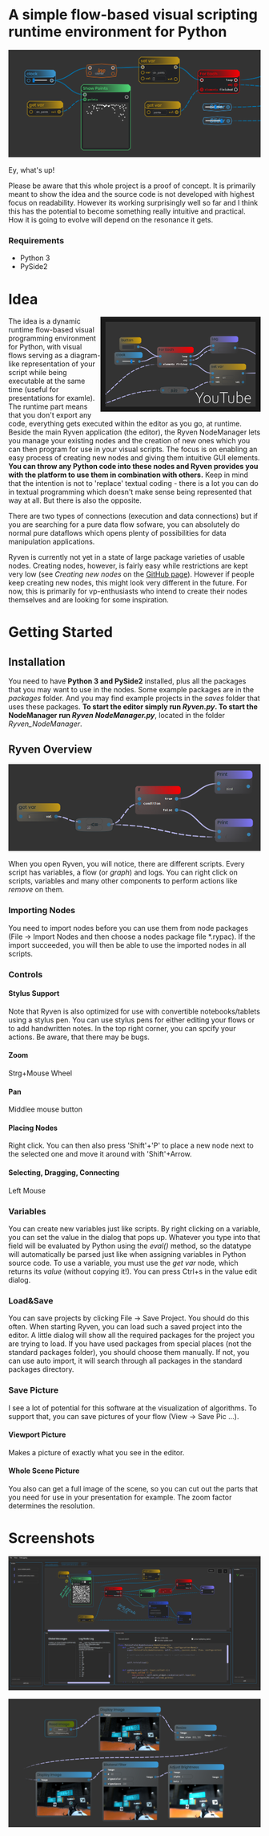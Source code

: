 # A simple flow-based visual scripting runtime environment for Python

![](/docs/resources/images/ryven_screenshot2.png)

Ey, what's up!

Please be aware that this whole project is a proof of concept. It is primarily meant to show the idea and the source code is not developed with highest focus on readability. However its working surprisingly well so far and I think this has the potential to become something really intuitive and practical. How it is going to evolve will depend on the resonance it gets.

### Requirements
- Python 3
- PySide2

# Idea

<a href="http://www.youtube.com/watch?feature=player_embedded&v=8aOn9OsvlXY" target="_blank">
    <img src="docs/resources/images/thumbnail7.png" alt="Prototype Demonstration Video" width="300" border="10" align="right" />
</a>

The idea is a dynamic runtime flow-based visual programming environment for Python, with visual flows serving as a diagram-like representation of your script while being executable at the same time (useful for presentations for examle). The runtime part means that you don't export any code, everything gets executed within the editor as you go, at runtime. Beside the main Ryven application (the editor), the Ryven NodeManager lets you manage your existing nodes and the creation of new ones which you can then program for use in your visual scripts. The focus is on enabling an easy process of creating new nodes and giving them intuitive GUI elements. **You can throw any Python code into these nodes and Ryven provides you with the platform to use them in combination with others.** Keep in mind that the intention is not to 'replace' textual coding - there is a lot you can do in textual programming which doesn't make sense being represented that way at all. But there is also the opposite.

There are two types of connections (execution and data connections) but if you are searching for a pure data flow sofware, you can absolutely do normal pure dataflows which opens plenty of possibilities for data manipulation applications.

Ryven is currently not yet in a state of large package varieties of usable nodes. Creating nodes, however, is fairly easy while restrictions are kept very low (see _Creating new nodes_ on the [GitHub page](https://leon-thomm.github.io/Ryven/)). However if people keep creating new nodes, this might look very different in the future. For now, this is primarily for vp-enthusiasts who intend to create their nodes themselves and are looking for some inspiration.

# Getting Started

## Installation

You need to have **Python 3 and PySide2** installed, plus all the packages that you may want to use in the nodes. Some example packages are in the _packages_ folder. And you may find example projects in the _saves_ folder that uses these packages. **To start the editor simply run _Ryven.py_. To start the NodeManager run _Ryven NodeManager.py_**, located in the folder _Ryven_NodeManager_.

## Ryven Overview

![](docs/resources/images/pyScript1.PNG)

When you open Ryven, you will notice, there are different scripts. Every script has variables, a flow (or _graph_) and logs. You can right click on scripts, variables and many other components to perform actions like _remove_ on them.

### Importing Nodes

You need to import nodes before you can use them from node packages (File -> Import Nodes and then choose a nodes package file *.rypac). If the import succeeded, you will then be able to use the imported nodes in all scripts.

### Controls


#### Stylus Support
Note that Ryven is also optimized for use with convertible notebooks/tablets using a stylus pen. You can use stylus pens for either editing your flows or to add handwritten notes. In the top right corner, you can spcify your actions. Be aware, that there may be bugs.

#### Zoom

Strg+Mouse Wheel

#### Pan

Middlee mouse button

#### Placing Nodes

Right click. You can then also press 'Shift'+'P' to place a new node next to the selected one and move it around with 'Shift'+Arrow.

#### Selecting, Dragging, Connecting

Left Mouse

### Variables

You can create new variables just like scripts. By right clicking on a variable, you can set the value in the dialog that pops up. Whatever you type into that field will be evaluated by Python using the _eval()_ method, so the datatype will automatically be parsed just like when assigning variables in Python source code. To use a variable, you must use the _get var_ node, which returns its _value_ (without copying it!). You can press Ctrl+s in the value edit dialog.

[//]: # (As long as your variable does not have a complex tape that will be given by reference when the object is being passed to another node, the original variable's value will not change if you change the value of what's coming out of the get var node. However if the variable does have a referenced type, it will. If you are not sure about that, dont panic, I did not apply any custom operations on the variables in Ryven according to their types, so everything behaves strictly following the rules of Python, nothing else.)

### Load&Save

You can save projects by clicking File -> Save Project. You should do this often. When starting Ryven, you can load such a saved project into the editor. A little dialog will show all the required packages for the project you are trying to load. If you have used packages from special places (not the standard packages folder), you should choose them manually. If not, you can use auto import, it will search through all packages in the standard packages directory.

### Save Picture

I see a lot of potential for this software at the visualization of algorithms. To support that, you can save pictures of your flow (View -> Save Pic ...).

#### Viewport Picture
Makes a picture of exactly what you see in the editor.

#### Whole Scene Picture
You also can get a full image of the scene, so you can cut out the parts that you need for use in your presentation for example. The zoom factor determines the resolution.

# Screenshots

![](/docs/resources/images/pyScript14.PNG)

![](/docs/resources/images/ryven_screenshot1.png)
